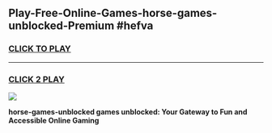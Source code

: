 
## Play-Free-Online-Games-horse-games-unblocked-Premium #hefva
<h3>
<a href="https://premium.freeplayer.one?title=horse-games-unblocked&ref=8M">CLICK TO PLAY</a></h3>
<hr>

<h3>
<a href="https://premium.freeplayer.one?title=horse-games-unblocked&ref=8M">CLICK 2 PLAY</a>
  
</h3>

<a href="https://premium.freeplayer.one?title=horse-games-unblocked&ref=8M"><img src="https://clearcache.store/games.png"></a>


**horse-games-unblocked games unblocked: Your Gateway to Fun and Accessible Online Gaming**

